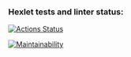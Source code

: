 ### Hexlet tests and linter status:
[![Actions Status](https://github.com/denzel-voin/js-starter-project-44/actions/workflows/hexlet-check.yml/badge.svg)](https://github.com/denzel-voin/js-starter-project-44/actions)

[![Maintainability](https://api.codeclimate.com/v1/badges/a8c43296b8dbc27e41ec/maintainability)](https://codeclimate.com/github/denzel-voin/js-starter-project-44/maintainability)